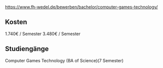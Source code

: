 https://www.fh-wedel.de/bewerben/bachelor/computer-games-technology/
## Kosten
1.740€ / Semester
3.480€ / Semester
## Studiengänge
Computer Games Technology (BA of Science)(7 Semester)
